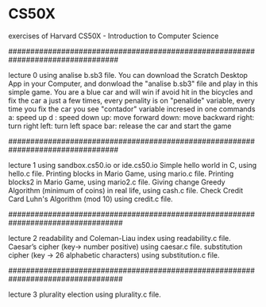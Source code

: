 # CS50X
exercises of  Harvard CS50X - Introduction to Computer Science

#################################################################################

lecture 0   using analise b.sb3 file.
You can download the Scratch Desktop App in your Computer, and donwload the "analise b.sb3" file and play in this simple game.
You are a blue car and  will win if avoid hit in the bicycles and fix the car a just a few times, every penality is on "penalide" variable, every time you fix the car you see "contador" variable incresed in one
commands 
  a: speed up
  d : speed down
  up:  move forward
  down: move backward
  right: turn right
  left: turn left
  space bar: release the car and start the game
  
#################################################################################  

lecture 1 using sandbox.cs50.io or ide.cs50.io 
Simple hello world in C, using hello.c file.
Printing blocks in Mario Game, using mario.c file.
Printing blocks2 in Mario Game, using mario2.c file.
Giving change Greedy Algorithm (minimum of coins)  in real life, using cash.c file. 
Check Credit Card Luhn's Algorithm (mod 10) using credit.c file.

##################################################################################

lecture 2 readability and Coleman-Liau index using readability.c file.
Caesar’s cipher (key-> number positive) using caesar.c file.
substitution cipher  (key -> 26 alphabetic characters) using substitution.c file.

##################################################################################

lecture 3 plurality election using plurality.c file.

